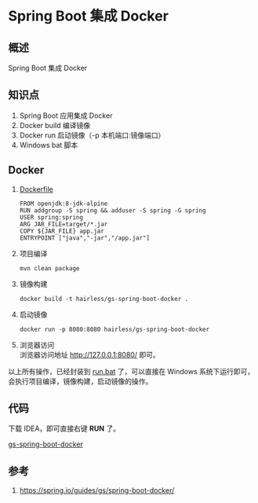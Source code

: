 # Spring Boot 集成 Docker

## 概述
Spring Boot 集成 Docker

## 知识点
1. Spring Boot 应用集成 Docker
2. Docker build 编译镜像
3. Docker run 启动镜像（-p 本机端口:镜像端口）
4. Windows bat 脚本

## Docker

1. [Dockerfile](../../spring-guides/gs-spring-boot-docker/Dockerfile)
    ```shell
    FROM openjdk:8-jdk-alpine
    RUN addgroup -S spring && adduser -S spring -G spring
    USER spring:spring
    ARG JAR_FILE=target/*.jar
    COPY ${JAR_FILE} app.jar
    ENTRYPOINT ["java","-jar","/app.jar"]
    ```
2. 项目编译
    ```shell
    mvn clean package
    ```
3. 镜像构建  
    ```shell
    docker build -t hairless/gs-spring-boot-docker .
    ```
4. 启动镜像
    ```shell
    docker run -p 8080:8080 hairless/gs-spring-boot-docker
    ```
5. 浏览器访问  
    浏览器访问地址 <http://127.0.0.1:8080/> 即可。

以上所有操作，已经封装到 [run.bat](../../spring-guides/gs-spring-boot-docker/run.bat) 了，可以直接在 Windows 系统下运行即可，会执行项目编译，镜像构建，启动镜像的操作。

## 代码
下载 IDEA，即可直接右键 **RUN** 了。

[gs-spring-boot-docker](../../spring-guides/gs-spring-boot-docker)

## 参考
1. <https://spring.io/guides/gs/spring-boot-docker/>

